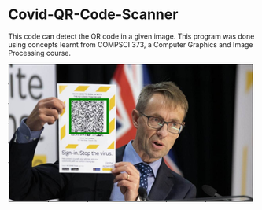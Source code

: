 # Covid-QR-Code-Scanner

This code can detect the QR code in a given image. This program was done using concepts learnt from COMPSCI 373, a Computer Graphics and Image Processing course.

<img src="images/bloomfield-screenshot.PNG">

